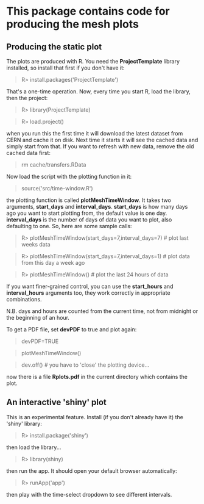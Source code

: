 # This package contains code for producing the mesh plots

## Producing the static plot
The plots are produced with R. You need the **ProjectTemplate** library installed, so install that first if you don't have it:

> R> install.packages('ProjectTemplate')

That's a one-time operation. Now, every time you start R, load the library, then the project:

> R> library(ProjectTemplate)

> R> load.project()

when you run this the first time it will download the latest dataset from CERN and cache it on disk. Next time it starts it will see the cached data and simply start from that. If you want to refresh with new data, remove the old cached data first:

> rm cache/transfers.RData

Now load the script with the plotting function in it:

> source('src/time-window.R')

the plotting function is called **plotMeshTimeWindow**. It takes two arguments, **start\_days** and **interval\_days**. **start\_days** is how many days ago you want to start plotting from, the default value is one day. **interval\_days** is the number of days of data you want to plot, also defaulting to one. So, here are some sample calls:

> R> plotMeshTimeWindow(start_days=7,interval_days=7) # plot last weeks data

> R> plotMeshTimeWindow(start_days=7,interval_days=1) # plot data from this day a week ago

> R> plotMeshTimeWindow() # plot the last 24 hours of data

If you want finer-grained control, you can use the **start\_hours** and **interval\_hours** arguments too, they work correctly in appropriate combinations.

N.B. days and hours are counted from the current time, not from midnight or the beginning of an hour.

To get a PDF file, set **devPDF** to true and plot again:

> devPDF=TRUE

> plotMeshTimeWindow()

> dev.off() # you have to 'close' the plotting device...

now there is a file **Rplots.pdf** in the current directory which contains the plot.

## An interactive 'shiny' plot
This is an experimental feature. Install (if you don't already have it) the 'shiny' library:

> R> install.package('shiny')

then load the library...

> R> library(shiny)

then run the app. It should open your default browser automatically:

> R> runApp('app')

then play with the time-select dropdown to see different intervals.